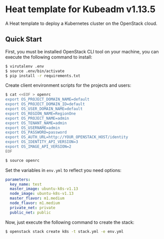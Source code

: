 # Heat template for Kubeadm v1.13.5
A Heat template to deploy a Kubernetes cluster on the OpenStack cloud.

## Quick Start
First, you must be installed OpenStack CLI tool on your machine, you can execute the following command to install:
```sh
$ virutalenv .env
$ source .env/bin/activate
$ pip install -r requirements.txt
```

Create client environment scripts for the projects and users:
```sh
$ cat <<EOF > openrc
export OS_PROJECT_DOMAIN_NAME=default
export OS_PROJECT_DOMAIN_ID=default
export OS_USER_DOMAIN_NAME=default
export OS_REGION_NAME=RegionOne
export OS_PROJECT_NAME=admin
export OS_TENANT_NAME=admin
export OS_USERNAME=admin
export OS_PASSWORD=password
export OS_AUTH_URL=http://YOUR_OPENSTACK_HOST/identity
export OS_IDENTITY_API_VERSION=3
export OS_IMAGE_API_VERSION=2
EOF

$ source openrc
```

Set the variables in `env.yml` to reflect you need options:
```yaml
parameters:
  key_name: test
  master_image: ubuntu-k8s-v1.13
  node_image: ubuntu-k8s-v1.13
  master_flavor: m1.medium
  node_flavor: m1.medium
  private_net: private
  public_net: public

```

Now, just execute the following command to create the stack:
```sh
$ openstack stack create k8s -t stack.yml -e env.yml
```
